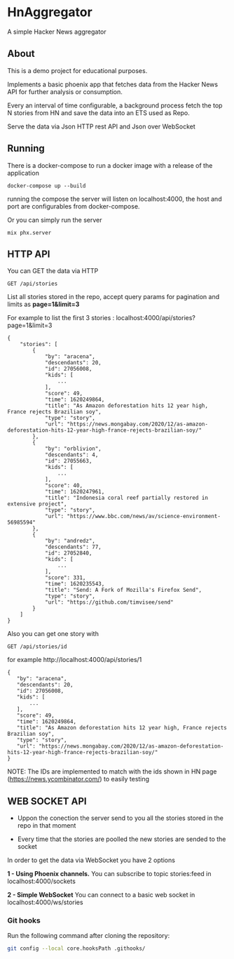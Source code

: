 # HnAggregator

A simple Hacker News aggregator

## About

This is a demo project for educational purposes.

Implements a basic phoenix app that fetches data from the Hacker News API for further analysis or consumption.

Every an interval of time configurable, a background process fetch the top N stories from HN and save the data into an ETS used as Repo.

Serve the data via Json HTTP rest API and Json over WebSocket

## Running
There is a docker-compose to run a docker image with a release of the application
```
docker-compose up --build
```
running the compose the server will listen on localhost:4000, the host and port are configurables from docker-compose.

Or you can simply run the server
```
mix phx.server
```

## HTTP API

You can GET the data via HTTP

```
GET /api/stories
```
List all stories stored in the repo, accept query params for pagination and limits as **page=1&limit=3**

For example to list the first 3 stories :
localhost:4000/api/stories?page=1&limit=3
```
{
    "stories": [
        {
            "by": "aracena",
            "descendants": 20,
            "id": 27056008,
            "kids": [
                ...
            ],
            "score": 49,
            "time": 1620249864,
            "title": "As Amazon deforestation hits 12 year high, France rejects Brazilian soy",
            "type": "story",
            "url": "https://news.mongabay.com/2020/12/as-amazon-deforestation-hits-12-year-high-france-rejects-brazilian-soy/"
        },
        {
            "by": "orblivion",
            "descendants": 4,
            "id": 27055663,
            "kids": [
                ...
            ],
            "score": 40,
            "time": 1620247961,
            "title": "Indonesia coral reef partially restored in extensive project",
            "type": "story",
            "url": "https://www.bbc.com/news/av/science-environment-56985594"
        },
        {
            "by": "andredz",
            "descendants": 77,
            "id": 27052840,
            "kids": [
                ...
            ],
            "score": 331,
            "time": 1620235543,
            "title": "Send: A Fork of Mozilla's Firefox Send",
            "type": "story",
            "url": "https://github.com/timvisee/send"
        }
    ]
}
```
Also you can get one story with
```
GET /api/stories/id
```
for example
http://localhost:4000/api/stories/1
```
{
   "by": "aracena",
   "descendants": 20,
   "id": 27056008,
   "kids": [
       ...
   ],
   "score": 49,
   "time": 1620249864,
   "title": "As Amazon deforestation hits 12 year high, France rejects Brazilian soy",
   "type": "story",
   "url": "https://news.mongabay.com/2020/12/as-amazon-deforestation-hits-12-year-high-france-rejects-brazilian-soy/"
}
```
NOTE: The IDs are implemented to match with the ids shown in HN page (https://news.ycombinator.com/) to easily testing

## WEB SOCKET API
- Uppon the conection the server send to you all the stories stored in the repo in that moment

- Every time that the stories are poolled the new stories are sended to the socket

In order to get the data via WebSocket you have 2 options

**1 - Using Phoenix channels.**
You can subscribe to topic stories:feed in localhost:4000/sockets

**2 - Simple WebSocket**
You can connect to a basic web socket in localhost:4000/ws/stories


### Git hooks

Run the following command after cloning the repository:

```bash
git config --local core.hooksPath .githooks/
```

